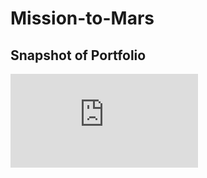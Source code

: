 # Mission-to-Mars
## Snapshot of Portfolio
![](https://github.com/femolyn1/Mission-to-Mars/blob/master/Portfolio.ipynb.pdf)

